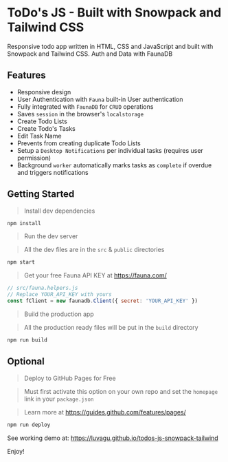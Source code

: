 # ToDo's JS - Built with Snowpack and Tailwind CSS

Responsive todo app written in HTML, CSS and JavaScript and built with Snowpack and Tailwind CSS. Auth and Data with FaunaDB

## Features

- Responsive design
- User Authentication with `Fauna` built-in User authentication
- Fully integrated with `FaunaDB` for `CRUD` operations
- Saves `session` in the browser's `localstorage`
- Create Todo Lists
- Create Todo's Tasks
- Edit Task Name
- Prevents from creating duplicate Todo Lists
- Setup a `Desktop Notifications` per individual tasks (requires user permission)
- Background `worker` automatically marks tasks as `complete` if overdue and triggers notifications

## Getting Started

> Install dev dependencies

```sh
npm install
```

> Run the dev server

> All the dev files are in the `src` & `public` directories

```sh
npm start
```

> Get your free Fauna API KEY at https://fauna.com/

```js
// src/fauna.helpers.js
// Replace YOUR_API_KEY with yours
const fClient = new faunadb.Client({ secret: 'YOUR_API_KEY' })
```

> Build the production app

> All the production ready files will be put in the `build` directory

```sh
npm run build
```

## Optional

> Deploy to GitHub Pages for Free

> Must first activate this option on your own repo and set the `homepage` link in your `package.json`

> Learn more at https://guides.github.com/features/pages/

```sh
npm run deploy
```


See working demo at: https://luvagu.github.io/todos-js-snowpack-tailwind

Enjoy!
